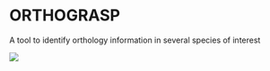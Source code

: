 # ORTHOGRASP 
A tool to identify orthology information in several species of interest

![]("~/Downloads/orthograsp.jpg")

